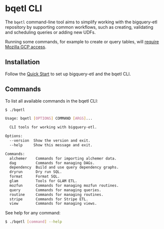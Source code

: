 # bqetl CLI

The `bqetl` command-line tool aims to simplify working with the bigquery-etl repository by supporting common workflows, such as creating, validating and scheduling queries or adding new UDFs.

Running some commands, for example to create or query tables, will [require Mozilla GCP access](https://docs.telemetry.mozilla.org/cookbooks/bigquery/access.html#bigquery-access-request).

## Installation

Follow the [Quick Start](https://github.com/mozilla/bigquery-etl#quick-start) to set up bigquery-etl and the bqetl CLI.

## Commands

To list all available commands in the bqetl CLI:

```bash
$ ./bqetl

Usage: bqetl [OPTIONS] COMMAND [ARGS]...

  CLI tools for working with bigquery-etl.

Options:
  --version  Show the version and exit.
  --help     Show this message and exit.

Commands:
  alchemer    Commands for importing alchemer data.
  dag         Commands for managing DAGs.
  dependency  Build and use query dependency graphs.
  dryrun      Dry run SQL.
  format      Format SQL.
  glam        Tools for GLAM ETL.
  mozfun      Commands for managing mozfun routines.
  query       Commands for managing queries.
  routine     Commands for managing routines.
  stripe      Commands for Stripe ETL.
  view        Commands for managing views.
```


See help for any command:

```bash
$ ./bqetl [command] --help
```

<!--- Documentation for comments is generated via bigquery_etl/docs/generate_docs -->
